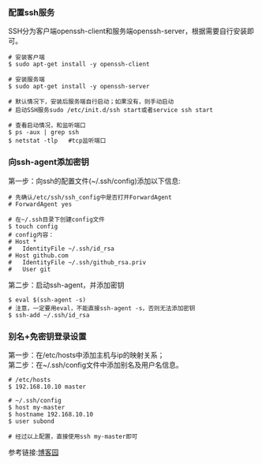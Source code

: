 ### 配置ssh服务

  SSH分为客户端openssh-client和服务端openssh-server，根据需要自行安装即可。

  ```
  # 安装客户端
  $ sudo apt-get install -y openssh-client

  # 安装服务端
  $ sudo apt-get install -y openssh-server

  # 默认情况下，安装后服务端自行启动；如果没有，则手动启动
  # 启动SSH服务sudo /etc/init.d/ssh start或者service ssh start

  # 查看启动情况，和监听端口
  $ ps -aux | grep ssh
  $ netstat -tlp   #tcp监听端口
  ```

### 向ssh-agent添加密钥

  第一步：向ssh的配置文件(~/.ssh/config)添加以下信息:

  ```
  # 先确认/etc/ssh/ssh_config中是否打开ForwardAgent
  # ForwardAgent yes

  # 在~/.ssh目录下创建config文件
  $ touch config
  # config内容：
  # Host *
  #   IdentityFile ~/.ssh/id_rsa
  # Host github.com
  #   IdentityFile ~/.ssh/github_rsa.priv
  #   User git
  ```

  第二步：启动ssh-agent，并添加密钥

  ```
  $ eval $(ssh-agent -s)
  # 注意，一定要用eval，不能直接ssh-agent -s，否则无法添加密钥
  $ ssh-add ~/.ssh/id_rsa
  ```

### 别名+免密钥登录设置

  第一步：在/etc/hosts中添加主机与ip的映射关系；  
  第二步：在~/.ssh/config文件中添加别名及用户名信息。  

  ```
  # /etc/hosts
  $ 192.168.10.10 master

  # ~/.ssh/config
  $ host my-master
  $ hostname 192.168.10.10
  $ user subond

  # 经过以上配置，直接使用ssh my-master即可
  ```

  参考链接:[博客园](http://www.cnblogs.com/ysocean/p/6959776.html)
